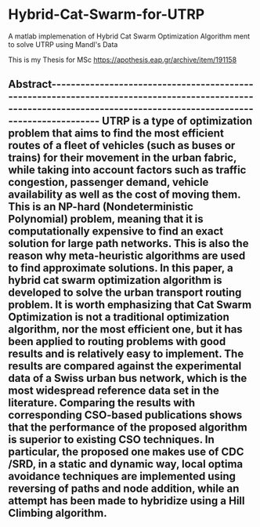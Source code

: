 # Hybrid-Cat-Swarm-for-UTRP
A matlab implemenation of Hybrid Cat Swarm Optimization Algorithm ment to solve UTRP using Mandl's Data


This is my Thesis for MSc https://apothesis.eap.gr/archive/item/191158


Abstract-------------------------------------------------------------------------------------------------------------------------------------------------------------------
UTRP is a type of optimization problem that aims to find the most efficient routes of a fleet of vehicles (such as buses or trains) for their movement in the urban fabric, 
while taking into account factors such as traffic congestion, passenger demand, vehicle availability as well as the cost of moving them. 
This is an NP-hard (Nondeterministic Polynomial) problem, meaning that it is computationally expensive to find an exact solution for large path networks. 
This is also the reason why meta-heuristic algorithms are used to find approximate solutions. In this paper, a hybrid cat swarm optimization algorithm is 
developed to solve the urban transport routing problem.
It is worth emphasizing that Cat Swarm Optimization is not a traditional optimization algorithm, nor the most efficient one, but it has been applied to routing problems with
good results and is relatively easy to implement. 
The results are compared against the experimental data of a Swiss urban bus network, which is the most widespread reference data set in the literature. 
Comparing the results with corresponding CSO-based publications shows that the performance of the proposed algorithm is superior to existing CSO techniques. 
In particular, the proposed one makes use of CDC /SRD, in a static and dynamic way, local optima avoidance techniques are implemented using reversing of paths and node addition, 
while an attempt has been made to hybridize using a Hill Climbing algorithm. 
----------------------------------------------------------------------------------------------------------------------------------------------------------------------------
